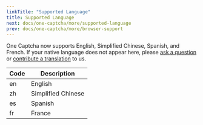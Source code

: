 ```yaml
---
linkTitle: "Supported Language"
title: Supported Language
next: docs/one-captcha/more/supported-language
prev: docs/one-captcha/more/browser-support
---
```


One Captcha now supports English, Simplified Chinese, Spanish, and French. If your native language does not appear here, please [ask a question](https://github.com/Dev-Huang1/Onr-Captcha/issues) or [contribute a translation](https://github.com/Dev-Huang1/One-Captcha/blob/main/assets/api/v3-db/api.js) to us.

| Code | Description |
| ---- | ----------- |
| en | English |
| zh | Simplified Chinese |
| es | Spanish|
| fr | France |
